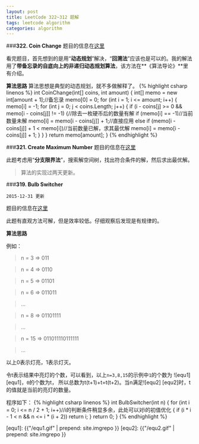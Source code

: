 ```yaml
---
layout: post
title: LeetCode 322~312 题解
tags: leetcode algorithm
categories: algorithm
---
```


###**322. Coin Change**
题目的信息在[这里](http://mrkangi.github.io/2015-12-29/leetcode/#problem-322-coin-change)

看完题目，首先想到的是用“**动态规划**”解决，“**回溯法**”应该也是可以的。我的解法用了**带备忘录的自底向上的非递归动态规划算法**，该方法在**《算法导论》**里有介绍。

**算法思路**
算法思想是典型的动态规划，就不多做解释了。
{% highlight csharp linenos %}
int CoinChange(int[] coins, int amount)
{
    int[] memo = new int[amount + 1];//备忘录
    memo[0] = 0;
    for (int i = 1; i <= amount; i++)
    {
        memo[i] = -1;
        for (int j = 0; j < coins.Length; j++)
        {
            if (i - coins[j] >= 0 && memo[i - coins[j]] != -1)
            {//除去一枚硬币后的数量有解
                if (memo[i] == -1)//当前数量未解
                    memo[i] = memo[i - coins[j]] + 1;//直接应用
                else if (memo[i - coins[j]] + 1 < memo[i])//当前数量已解，求其最优解
                    memo[i] = memo[i - coins[j]] + 1;
            }
        }
    }
    return memo[amount];
}
{% endhighlight %}

###**321. Create Maximum Number**
题目的信息在[这里](http://mrkangi.github.io/2015-12-29/leetcode/#problem-321-create-maximum-number)

此题考虑用“**分支限界法**”，搜索解空间树，找出符合条件的解，然后求出最优解。

> 算法的实现过两天更新。

###**319. Bulb Switcher**

`2015-12-31 更新`

题目的信息在[这里](http://mrkangi.github.io/2015-12-29/leetcode/#problem-319-bulb-switcher)

此题有直观方法可解，但是效率较低。仔细观察后发现是有规律的。

**算法思路**

例如：

> n = 3  => 011

> n = 4  => 0110

> n = 5  => 01101

> n = 6  => 011011

> ...

> n = 8  => 01101111

> ...

> n = 15 => 011011110111111

> ...

以上0表示灯亮，1表示灯灭。

令t表示结果中亮灯的个数，可以看到，以上`n=3,8,15`的示例中`1`的个数为
![equ1] [equ1]，`0`的个数为t，
所以总数为t(t+1)+t=t(t+2)。当n满足![equ2] [equ2]时，t的值就是当前的亮灯的数量。

程序如下：
{% highlight csharp linenos %}
int BulbSwitcher(int n)
{
    for (int i = 0; i <= n / 2 + 1; i++)//i的判断条件稍显多余，此处可以对i的初值优化
    {
        if (i * i - 1 < n && n <= i * (i + 2))
            return i;
    }
    return 0;
}
{% endhighlight %}

[equ1]:  {{"/equ1.gif" | prepend: site.imgrepo }}
[equ2]:  {{"/equ2.gif" | prepend: site.imgrepo }}